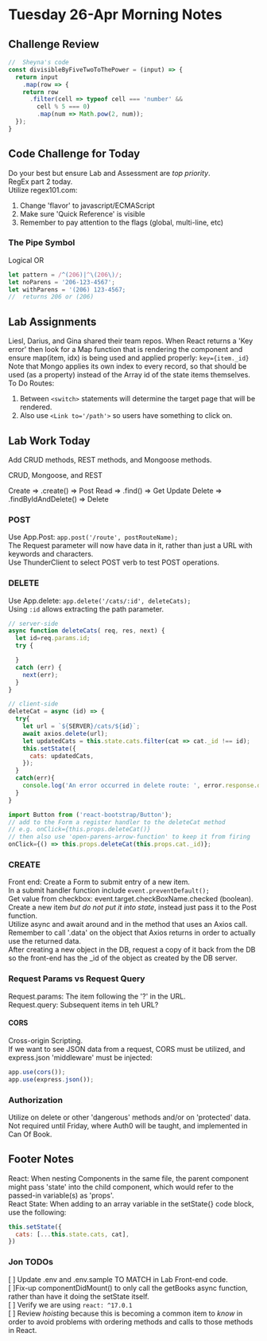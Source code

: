 # Tuesday 26-Apr Morning Notes

## Challenge Review

```js
//  Sheyna's code
const divisibleByFiveTwoToThePower = (input) => {
  return input
    .map(row => {
    return row
      .filter(cell => typeof cell === 'number' &&
        cell % 5 === 0)
        .map(num => Math.pow(2, num));
  });
}
```

## Code Challenge for Today

Do your best but ensure Lab and Assessment are *top priority*.  
RegEx part 2 today.  
Utilize regex101.com:  

1. Change 'flavor' to javascript/ECMAScript  
2. Make sure 'Quick Reference' is visible  
3. Remember to pay attention to the flags (global, multi-line, etc)  

### The Pipe Symbol

Logical OR

```js
let pattern = /^(206)|^\(206\)/;
let noParens = '206-123-4567';
let withParens = '(206) 123-4567;
//  returns 206 or (206)
```

## Lab Assignments

Liesl, Darius, and Gina shared their team repos.
When React returns a 'Key error' then look for a Map function that is rendering the component and ensure map(item, idx) is being used and applied properly: `key={item._id}`  
Note that Mongo applies its own index to every record, so that should be used (as a property) instead of the Array id of the state items themselves.  
To Do Routes:

1. Between `<switch>` statements will determine the target page that will be rendered.  
2. Also use `<Link to='/path'>` so users have something to click on.  

## Lab Work Today

Add CRUD methods, REST methods, and Mongoose methods.  

CRUD, Mongoose, and REST

Create => .create() => Post
Read => .find() =>  Get
Update
Delete => .findByIdAndDelete()  =>  Delete

### POST

Use App.Post: `app.post('/route', postRouteName);`  
The Request parameter will now have data in it, rather than just a URL with keywords and characters.  
Use ThunderClient to select POST verb to test POST operations.  

### DELETE

Use App.delete: `app.delete('/cats/:id', deleteCats);`  
Using `:id` allows extracting the path parameter.  

```js
// server-side
async function deleteCats( req, res, next) {
  let id=req.params.id;
  try {

  }
  catch (err) {
    next(err);
  }
}

// client-side
deleteCat = async (id) => {
  try{
    let url = `${SERVER}/cats/${id}`;
    await axios.delete(url);
    let updatedCats = this.state.cats.filter(cat => cat._id !== id);
    this.setState({
      cats: updatedCats,
    });
  }
  catch(err){
    console.log('An error occurred in delete route: ', error.response.data);
  }
}

import Button from ('react-bootstrap/Button');
// add to the Form a register handler to the deleteCat method
// e.g. onClick={this.props.deleteCat()}
// then also use 'open-parens-arrow-function' to keep it from firing
onClick={() => this.props.deleteCat(this.props.cat._id)};
```

### CREATE

Front end: Create a Form to submit entry of a new item.  
In a submit handler function include `event.preventDefault();`  
Get value from checkbox: event.target.checkBoxName.checked (boolean).  
Create a new item *but do not put it into state*, instead just pass it to the Post function.  
Utilize async and await around and in the method that uses an Axios call.  
Remember to call '.data' on the object that Axios returns in order to actually use the returned data.  
After creating a new object in the DB, request a copy of it back from the DB so the front-end has the _id of the object as created by the DB server.  

### Request Params vs Request Query

Request.params: The item following the '?' in the URL.  
Request.query: Subsequent items in teh URL?

#### CORS

Cross-origin Scripting.  
If we want to see JSON data from a request, CORS must be utilized, and express.json 'middleware' must be injected:  

```js
app.use(cors());
app.use(express.json());
```

### Authorization

Utilize on delete or other 'dangerous' methods and/or on 'protected' data.  
Not required until Friday, where Auth0 will be taught, and implemented in Can Of Book.  

## Footer Notes

React: When nesting Components in the same file, the parent component might pass 'state' into the child component, which would refer to the passed-in variable(s) as 'props'.  
React State: When adding to an array variable in the setState{} code block, use the following:  

```js
this.setState({
  cats: [...this.state.cats, cat],
})
```
### Jon TODOs

[ ] Update .env and .env.sample TO MATCH in Lab Front-end code.  
[ ]Fix-up componentDidMount() to only call the getBooks async function, rather than have it doing the setState itself.  
[ ] Verify we are using `react: ^17.0.1`  
[ ] Review *hoisting* because this is becoming a common item to *know* in order to avoid problems with ordering methods and calls to those methods in React.  
